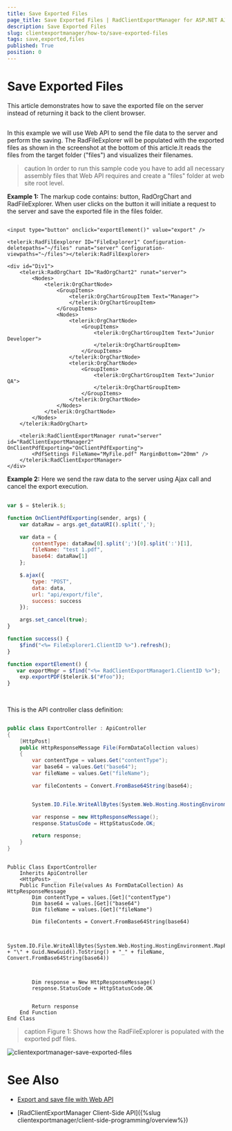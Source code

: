 ```yaml
---
title: Save Exported Files
page_title: Save Exported Files | RadClientExportManager for ASP.NET AJAX Documentation
description: Save Exported Files
slug: clientexportmanager/how-to/save-exported-files
tags: save,exported,files
published: True
position: 0
---
```


# Save Exported Files



This article demonstrates how to save the exported file on the server instead of returning it back to the client browser.

## 

In this example we will use Web API to send the file data to the server and perform the saving. The RadFileExplorer will be populated with the exported files as shown in the screenshot at the bottom of this article.It reads the files from the target folder ("files") and visualizes their filenames.

>caution In order to run this sample code you have to add all necessary assembly files that Web API requires and create a "files" folder at web site root level.
>


**Example 1:** The markup code contains: button, RadOrgChart and RadFileExplorer. When user clicks on the button it will initiate a request to the server and save the exported file in the files folder.

````ASPNET

<input type="button" onclick="exportElement()" value="export" />

<telerik:RadFilEexplorer ID="FileExplorer1" Configuration-deletepaths="~/files" runat="server" Configuration-viewpaths="~/files"></telerik:RadFilEexplorer>

<div id="Div1">
	<telerik:RadOrgChart ID="RadOrgChart2" runat="server">
		<Nodes>
			<telerik:OrgChartNode>
				<GroupItems>
					<telerik:OrgChartGroupItem Text="Manager">
					</telerik:OrgChartGroupItem>
				</GroupItems>
				<Nodes>
					<telerik:OrgChartNode>
						<GroupItems>
							<telerik:OrgChartGroupItem Text="Junior Developer">
							</telerik:OrgChartGroupItem>
						</GroupItems>
					</telerik:OrgChartNode>
					<telerik:OrgChartNode>
						<GroupItems>
							<telerik:OrgChartGroupItem Text="Junior QA">
							</telerik:OrgChartGroupItem>
						</GroupItems>
					</telerik:OrgChartNode>
				</Nodes>
			</telerik:OrgChartNode>
		</Nodes>
	</telerik:RadOrgChart>

	<telerik:RadClientExportManager runat="server" id="RadClientExportManager2" OnClientPdfExporting="OnClientPdfExporting">
		<PdfSettings FileName="MyFile.pdf" MarginBottom="20mm" />
	</telerik:RadClientExportManager>
</div>
````



**Example 2:** Here we send the raw data to the server using Ajax call and cancel the export execution.

````JavaScript
		
var $ = $telerik.$;

function OnClientPdfExporting(sender, args) {
	var dataRaw = args.get_dataURI().split(',');

	var data = {
		contentType: dataRaw[0].split(';')[0].split(':')[1],
		fileName: "test 1.pdf",
		base64: dataRaw[1]
	};

	$.ajax({
		type: "POST",
		data: data,
		url: "api/export/file",
		success: success
	});

	args.set_cancel(true);
}

function success() {
	$find("<%= FileExplorer1.ClientID %>").refresh();
}

function exportElement() {
   var exportMngr = $find("<%= RadClientExportManager1.ClientID %>");
	exp.exportPDF($telerik.$("#foo"));
}
	
	
````



This is the API controller class definition:



````C#

public class ExportController : ApiController
{
	[HttpPost]
	public HttpResponseMessage File(FormDataCollection values)
	{
		var contentType = values.Get("contentType");
		var base64 = values.Get("base64");
		var fileName = values.Get("fileName");

		var fileContents = Convert.FromBase64String(base64);


		System.IO.File.WriteAllBytes(System.Web.Hosting.HostingEnvironment.MapPath("~/files") + "\\" + Guid.NewGuid() + "_" + fileName, Convert.FromBase64String(base64));

		var response = new HttpResponseMessage();
		response.StatusCode = HttpStatusCode.OK;

		return response;
	}
}

````
````VB.NET

Public Class ExportController
	Inherits ApiController
	<HttpPost> _
	Public Function File(values As FormDataCollection) As HttpResponseMessage
		Dim contentType = values.[Get]("contentType")
		Dim base64 = values.[Get]("base64")
		Dim fileName = values.[Get]("fileName")

		Dim fileContents = Convert.FromBase64String(base64)


		System.IO.File.WriteAllBytes(System.Web.Hosting.HostingEnvironment.MapPath("~/files") + "\" + Guid.NewGuid().ToString() + "_" + fileName, Convert.FromBase64String(base64))



		Dim response = New HttpResponseMessage()
		response.StatusCode = HttpStatusCode.OK


		Return response
	End Function
End Class

````


>caption Figure 1: Shows how the RadFileExplorer is populated with the exported pdf files.

![clientexportmanager-save-exported-files](images/clientexportmanager-save-exported-files.png)

# See Also

 * [Export and save file with Web API](http://www.telerik.com/support/code-library/export-and-save-file-with-web-api)

 * [RadClientExportManager Client-Side API]({%slug clientexportmanager/client-side-programming/overview%})
